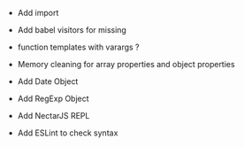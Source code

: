 * Add import

* Add babel visitors for missing

* function templates with varargs ?

* Memory cleaning for array properties and object properties

* Add Date Object

* Add RegExp Object

* Add NectarJS REPL

* Add ESLint to check syntax
